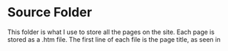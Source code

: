 # Source Folder

This folder is what I use to store all the pages on the site. Each page is stored as a .htm file.
The first line of each file is the page title, as seen in <TITLE> tags.
The rest of the file is the actual page body.
Files with no extension are reusable parts of pages, such as the header, footer and sidebar.
The "layout" file is the base for every page.

## Building

Running BUILD.py will combine each .htm file with the extensionless files to create the final pages.
These will be placed in the directory this folder is located in.